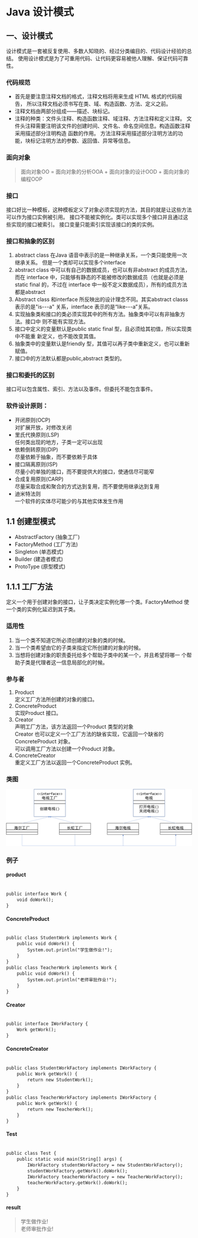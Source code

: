 # Java 设计模式

## 一、设计模式

设计模式是一套被反复使用、多数人知晓的、经过分类编目的、代码设计经验的总结。
使用设计模式是为了可重用代码、让代码更容易被他人理解、保证代码可靠性。

### 代码规范
- 首先是要注意注释文档的格式，注释文档将用来生成 HTML 格式的代码报告，
所以注释文档必须书写在类、域、构造函数、方法、定义之前。
- 注释文档由两部分组成——描述、块标记。
- 注释的种类：文件头注释、构造函数注释、域注释、方法注释和定义注释。
文件头注释需要注明该文件的创建时间、文件名、命名空间信息。构造函数注释采用描述部分注明构造
函数的作用。
方法注释采用描述部分注明方法的功能，块标记注明方法的参数、返回值、异常等信息。

### 面向对象
> 面向对象OO = 面向对象的分析OOA + 面向对象的设计OOD + 面向对象的编程OOP

### 接口
接口好比一种模板，这种模板定义了对象必须实现的方法，其目的就是让这些方法可以作为接口实例被引用。
接口不能被实例化。类可以实现多个接口并且通过这些实现的接口被索引。
接口变量只能索引实现该接口的类的实例。

### 接口和抽象的区别
1. abstract class 在Java 语音中表示的是一种继承关系，一个类只能使用一次继承关系。
但是一个类却可以实现多个interface
2. abstract class 中可以有自己的数据成员，也可以有非abstract 的成员方法，而在
interface 中，只能够有静态的不能被修改的数据成员（也就是必须是static final 的，不过在
interface 中一般不定义数据成员），所有的成员方法都是abstract
3. Abstract class 和interface 所反映出的设计理念不同。其实abstract classs 表示的是"is---a"
关系，interface 表示的是“like---a”关系。
4. 实现抽象类和接口的类必须实现其中的所有方法。抽象类中可以有非抽象方法。接口中
则不能有实现方法。
5. 接口中定义的变量默认是public static final 型，且必须给其初值，所以实现类中不能重
新定义，也不能改变其值。
6. 抽象类中的变量默认是friendly 型，其值可以再子类中重新定义，也可以重新赋值。
7. 接口中的方法默认都是public,abstract 类型的。

### 接口和委托的区别
接口可以包含属性、索引、方法以及事件。但委托不能包含事件。

### 软件设计原则：
- 开闭原则(OCP)<br>
对扩展开放，对修改关闭
- 里氏代换原则(LSP)<br>
任何类出现的地方，子类一定可以出现
- 依赖倒转原则(DIP)<br>
尽量依赖于抽象，而不要依赖于具体
- 接口隔离原则(ISP)<br>
尽量小的单独的接口，而不要提供大的接口，使通信尽可能窄
- 合成复用原则(CARP)<br>
尽量采取合成和聚合的方式达到复用，而不要使用继承达到复用
- 迪米特法则<br>
一个软件的实体尽可能少的与其他实体发生作用

## 1.1 创建型模式

- AbstractFactory (抽象工厂)<br>
- FactoryMethod (工厂方法)<br>
- Singleton (单态模式)<br>
- Builder (建造者模式)<br>
- ProtoType (原型模式)

## 1.1.1 工厂方法
定义一个用于创建对象的接口，让子类决定实例化哪一个类。FactoryMethod
使一个类的实例化延迟到其子类。

### 适用性
1. 当一个类不知道它所必须创建的对象的类的时候。
2. 当一个类希望由它的子类来指定它所创建的对象的时候。
3. 当想将创建对象的职责委托给多个帮助子类中的某一个，并且希望将哪一
个帮助子类是代理者这一信息局部化的时候。

### 参与者
1. Product<br>
定义工厂方法所创建的对象的接口。
2. ConcreteProduct<br>
实现Product 接口。
3. Creator<br>
声明工厂方法，该方法返回一个Product 类型的对象<br>
Creator 也可以定义一个工厂方法的缺省实现，它返回一个缺省的
ConcreteProduct 对象。<br>
可以调用工厂方法以创建一个Product 对象。
4. ConcreteCreator<br>
重定义工厂方法以返回一个ConcreteProduct 实例。

### 类图
![](pic1.png)

### 例子
#### product
<pre><code>
public interface Work {
    void doWork();
}
</code></pre>

#### ConcreteProduct

<pre><code>
public class StudentWork implements Work {
    public void doWork() {
        System.out.println("学生做作业!");
    }
}
public class TeacherWork implements Work {
    public void doWork() {
        System.out.println("老师审批作业!");
    }
}
</code></pre>

#### Creator
<pre><code>
public interface IWorkFactory {
    Work getWork();
}
</code></pre>

#### ConcreteCreator
<pre><code>
public class StudentWorkFactory implements IWorkFactory {
    public Work getWork() {
        return new StudentWork();
    }
}
public class TeacherWorkFactory implements IWorkFactory {
    public Work getWork() {
        return new TeacherWork();
    }
}
</code></pre>

#### Test
<pre><code>
public class Test {
    public static void main(String[] args) {
        IWorkFactory studentWorkFactory = new StudentWorkFactory();
        studentWorkFactory.getWork().doWork();
        IWorkFactory teacherWorkFactory = new TeacherWorkFactory();
        teacherWorkFactory.getWork().doWork();
    }
}
</code></pre>

#### result
> 学生做作业!<br>
> 老师审批作业!







